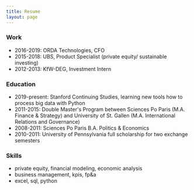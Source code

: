 ```yaml
---
title: Resume
layout: page
---
```



### Work

* 2016-2019: ORDA Technologies, CFO 
* 2015-2018: UBS, Product Specialist (private equity/ sustainable investing)
* 2012-2013: KfW-DEG, Investment Intern 

### Education

* 2019-present: Stanford Continuing Studies, learning new tools how to process big data with Python
* 2011-2015: Double Master's Program between Sciences Po Paris (M.A. Finance & Strategy) and University of St. Gallen (M.A. International Relations and Governance)
* 2008-2011: Sciences Po Paris B.A. Politics & Economics 
* 2010-2011: University of Pennsylvania full scholarship for two exchange semesters 

### Skills

* private equity, financial modeling, economic analysis
* business management, kpis, fp&a
* excel, sql, python
